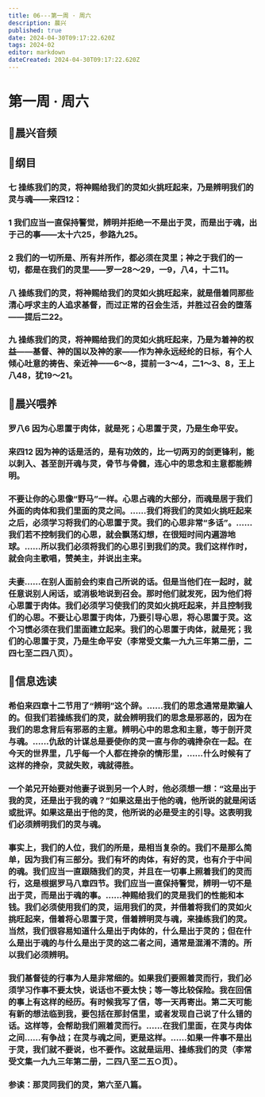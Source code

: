 ```yaml
---
title: 06---第一周 · 周六
description: 晨兴
published: true
date: 2024-04-30T09:17:22.620Z
tags: 2024-02
editor: markdown
dateCreated: 2024-04-30T09:17:22.620Z
---
```


# 第一周 · 周六
## 🎵晨兴音频

## 📖纲目

### 七   操练我们的灵，将神赐给我们的灵如火挑旺起来，乃是辨明我们的灵与魂——来四12：

### 1   我们应当一直保持警觉，辨明并拒绝一不是出于灵，而是出于魂，出于己的事——太十六25，参路九25。

### 2   我们的一切所是、所有并所作，都必须在灵里；神之于我们的一切，都是在我们的灵里——罗一28～29，一9，八4，十二11。

### 八   操练我们的灵，将神赐给我们的灵如火挑旺起来，就是借着同那些清心呼求主的人追求基督，而过正常的召会生活，并胜过召会的堕落——提后二22。

### 九   操练我们的灵，将神赐给我们的灵如火挑旺起来，乃是为着神的权益——基督、神的国以及神的家——作为神永远经纶的日标，有个人倾心吐意的祷告、亲近神——6～8，提前一3～4，二1～3、8，王上八48，犹19～21。

## 📖晨兴喂养

### 罗八6    因为心思置于肉体，就是死；心思置于灵，乃是生命平安。

### 来四12    因为神的话是活的，是有功效的，比一切两刃的剑更锋利，能以刺入、甚至剖开魂与灵，骨节与骨髓，连心中的思念和主意都能辨明。

### 不要让你的心思像“野马”一样。心思占魂的大部分，而魂是居于我们外面的肉体和我们里面的灵之间。……我们将我们的灵如火挑旺起来之后，必须学习将我们的心思置于灵。我们的心思非常“多话”。……我们若不控制我们的心思，就会飘荡幻想，在很短时间内遍游地球。……所以我们必须将我们的心思引到我们的灵。我们这样作时，就会向主歌唱，赞美主，并说出主来。

### 夫妻……在别人面前会约束自己所说的话。但是当他们在一起时，就任意说别人闲话，或消极地说到召会。那时他们就发死，因为他们将心思置于肉体。我们必须学习使我们的灵如火挑旺起来，并且控制我们的心思。不要让心思置于肉体，乃要引导心思，将心思置于灵。这个习惯必须在我们里面建立起来。我们的心思置于肉体，就是死；我们的心思置于灵，乃是生命平安（李常受文集一九九三年第二册，二四七至二四八页）。

## 📖信息选读

### 希伯来四章十二节用了“辨明”这个辞。……我们的思念通常是欺骗人的。但我们若操练我们的灵，就会辨明我们的思念是邪恶的，因为在我们的思念背后有邪恶的主意。辨明心中的思念和主意，等于剖开灵与魂。……仇敌的计谋总是要使你的灵一直与你的魂搀杂在一起。在今天的世界里，几乎每一个人都在搀杂的情形里，……什么时候有了这样的搀杂，灵就失败，魂就得胜。

### 一个弟兄开始要对他妻子说到另一个人时，他必须想一想：“这是出于我的灵，还是出于我的魂？”如果这是出于他的魂，他所说的就是闲话或批评。如果这是出于他的灵，他所说的必是受主的引导。这表明我们必须辨明我们的灵与魂。

### 事实上，我们的人位，我们的所是，是相当复杂的。我们不是那么简单，因为我们有三部分。我们有坏的肉体，有好的灵，也有介于中间的魂。我们应当一直跟随我们的灵，并且在一切事上照着我们的灵而行，这是根据罗马八章四节。我们应当一直保持警觉，辨明一切不是出于灵，而是出于魂的事。……神赐给我们的灵是我们的性能和本钱。我们必须使用我们的灵，运用我们的灵，并借着将我们的灵如火挑旺起来，借着将心思置于灵，借着辨明灵与魂，来操练我们的灵。当然，我们很容易知道什么是出于肉体的，什么是出于灵的；但在什么是出于魂的与什么是出于灵的这二者之间，通常是混淆不清的。所以我们必须辨明。

### 我们基督徒的行事为人是非常细的。如果我们要照着灵而行，我们必须学习作事不要太快，说话也不要太快；等一等比较保险。我在回信的事上有这样的经历。有时候我写了信，等一天再寄出。第二天可能有新的想法临到我，要包括在那封信里，或者发现自己说了什么错的话。这样等，会帮助我们照着灵而行。……在我们里面，在灵与肉体之间……有争战；在灵与魂之间，更是这样。……如果一件事不是出于灵，我们就不要说，也不要作。这就是运用、操练我们的灵（李常受文集一九九三年第二册，二四八至二五○页）。

### 参读：那灵同我们的灵，第六至八篇。
<!-- Google tag (gtag.js) -->
<script async src="https://www.googletagmanager.com/gtag/js?id=G-1P8709Z16T"></script>
<script>
  window.dataLayer = window.dataLayer || [];
  function gtag(){dataLayer.push(arguments);}
  gtag('js', new Date());

  gtag('config', 'G-1P8709Z16T');
</script>